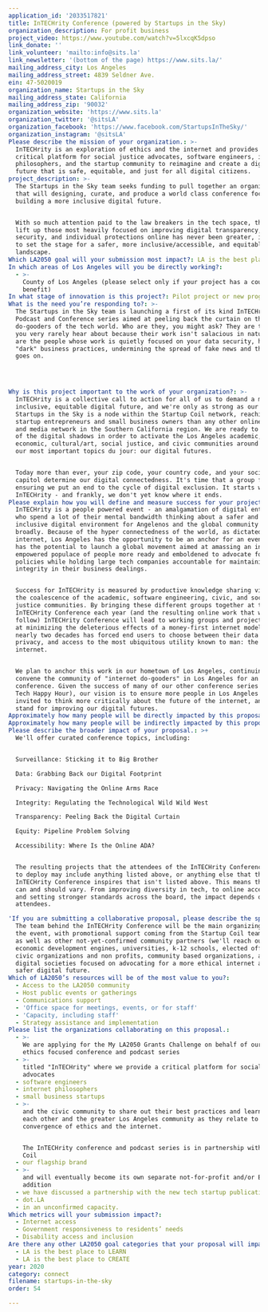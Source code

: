 ```yaml
---
application_id: '2033517821'
title: InTECHrity Conference (powered by Startups in the Sky)
organization_description: For profit business
project_video: https://www.youtube.com/watch?v=5lxcqK5dpso
link_donate: ''
link_volunteer: 'mailto:info@sits.la'
link_newsletter: '(bottom of the page) https://www.sits.la/'
mailing_address_city: Los Angeles
mailing_address_street: 4839 Seldner Ave.
ein: 47-5020019
organization_name: Startups in the Sky
mailing_address_state: California
mailing_address_zip: '90032'
organization_website: 'https://www.sits.la'
organization_twitter: '@sitsLA'
organization_facebook: 'https://www.facebook.com/StartupsInTheSky/'
organization_instagram: '@sitsLA'
Please describe the mission of your organization.: >-
  InTECHrity is an exploration of ethics and the internet and provides a
  critical platform for social justice advocates, software engineers, internet
  philosophers, and the startup community to reimagine and create a digital
  future that is safe, equitable, and just for all digital citizens.
project_description: >-
  The Startups in the Sky team seeks funding to pull together an organizing team
  that will designing, curate, and produce a world class conference focused on
  building a more inclusive digital future. 


  With so much attention paid to the law breakers in the tech space, the need to
  lift up those most heavily focused on improving digital transparency, data
  security, and individual protections online has never been greater, in order
  to set the stage for a safer, more inclusive/accessible, and equitable digital
  landscape. 
Which LA2050 goal will your submission most impact?: LA is the best place to CONNECT
In which areas of Los Angeles will you be directly working?:
  - >-
    County of Los Angeles (please select only if your project has a countywide
    benefit)
In what stage of innovation is this project?: Pilot project or new program (testing or implementing a new idea)
What is the need you’re responding to?: >-
  The Startups in the Sky team is launching a first of its kind InTECHrity
  Podcast and Conference series aimed at peeling back the curtain on the
  do-gooders of the tech world. Who are they, you might ask? They are the people
  you very rarely hear about because their work isn't salacious in nature. They
  are the people whose work is quietly focused on your data security, halting
  "dark" business practices, undermining the spread of fake news and the list
  goes on.



   
Why is this project important to the work of your organization?: >-
  InTECHrity is a collective call to action for all of us to demand a more
  inclusive, equitable digital future, and we're only as strong as our network.
  Startups in the Sky is a node within the Startup Coil network, reaching more
  startup entrepreneurs and small business owners than any other online event
  and media network in the Southern California region. We are ready to come out
  of the digital shadows in order to activate the Los Angeles academic,
  economic, cultural/art, social justice, and civic communities around one of
  our most important topics du jour: our digital futures. 


  Today more than ever, your zip code, your country code, and your social
  capitol determine our digital connectedness. It's time that a group focus on
  ensuring we put an end to the cycle of digital exclusion. It starts with
  InTECHrity - and frankly, we don't yet know where it ends. 
Please explain how you will define and measure success for your project.: >-
  InTECHrity is a people powered event - an amalgamation of digital enthusiasts
  who spend a lot of their mental bandwidth thinking about a safer and more
  inclusive digital environment for Angelenos and the global community more
  broadly. Because of the hyper connectedness of the world, as dictated by the
  internet, Los Angeles has the opportunity to be an anchor for an event that
  has the potential to launch a global movement aimed at amassing an informed,
  empowered populace of people more ready and emboldened to advocate for safer
  policies while holding large tech companies accountable for maintaining
  integrity in their business dealings. 


  Success for InTECHrity is measured by productive knowledge sharing vis a vis
  the coalescence of the academic, software engineering, civic, and social
  justice communities. By bringing these different groups together at the
  InTECHrity Conference each year (and the resulting online work that will
  follow) InTECHrity Conference will lead to working groups and projects aimed
  at minimizing the deleterious effects of a money-first internet model that for
  nearly two decades has forced end users to choose between their data and
  privacy, and access to the most ubiquitous utility known to man: the
  internet. 


  We plan to anchor this work in our hometown of Los Angeles, continuing to
  convene the community of "internet do-gooders" in Los Angeles for an annual
  conference. Given the success of many of our other conference series (see: LA
  Tech Happy Hour), our vision is to ensure more people in Los Angeles are
  invited to think more critically about the future of the internet, and to be a
  stand for improving our digital futures. 
Approximately how many people will be directly impacted by this proposal?: '800'
Approximately how many people will be indirectly impacted by this proposal?: '100000'
Please describe the broader impact of your proposal.: >+
  We'll offer curated conference topics, including: 


  Surveillance: Sticking it to Big Brother

  Data: Grabbing Back our Digital Footprint 

  Privacy: Navigating the Online Arms Race

  Integrity: Regulating the Technological Wild Wild West 

  Transparency: Peeling Back the Digital Curtain

  Equity: Pipeline Problem Solving 

  Accessibility: Where Is the Online ADA?


  The resulting projects that the attendees of the InTECHrity Conference choose
  to deploy may include anything listed above, or anything else that the
  InTECHrity Conference inspires that isn't listed above. This means the impact
  can and should vary. From improving diversity in tech, to online accessibility
  and setting stronger standards across the board, the impact depends on our
  attendees. 

'If you are submitting a collaborative proposal, please describe the specific role of partner organizations in the project.': >-
  The team behind the InTECHrity Conference will be the main organizing body of
  the event, with promotional support coming from the Startup Coil team, dot.LA,
  as well as other not-yet-confirmed community partners (we'll reach out to
  economic development engines, universities, k-12 schools, elected officials,
  civic organizations and non profits, community based organizations, and
  digital societies focused on advocating for a more ethical internet and a
  safer digital future. 
Which of LA2050’s resources will be of the most value to you?:
  - Access to the LA2050 community
  - Host public events or gatherings
  - Communications support
  - 'Office space for meetings, events, or for staff'
  - 'Capacity, including staff'
  - Strategy assistance and implementation
Please list the organizations collaborating on this proposal.:
  - >-
    We are applying for the My LA2050 Grants Challenge on behalf of our new
    ethics focused conference and podcast series
  - >-
    titled "InTECHrity" where we provide a critical platform for social justice
    advocates
  - software engineers
  - internet philosophers
  - small business startups
  - >-
    and the civic community to share out their best practices and learnings with
    each other and the greater Los Angeles community as they relate to the
    convergence of ethics and the internet. 


    The InTECHrity conference and podcast series is in partnership with Startup
    Coil
  - our flagship brand
  - >-
    and will eventually become its own separate not-for-profit and/or B-Corp. In
    addition
  - we have discussed a partnership with the new tech startup publication
  - dot.LA
  - in an unconfirmed capacity.
Which metrics will your submission impact?:
  - Internet access
  - Government responsiveness to residents’ needs
  - Disability access and inclusion
Are there any other LA2050 goal categories that your proposal will impact?:
  - LA is the best place to LEARN
  - LA is the best place to CREATE
year: 2020
category: connect
filename: startups-in-the-sky
order: 54

---
```

